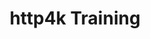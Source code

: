 ---
title: http4k Training
description: Get up to speed with http4k, whether you're just starting out or looking to scale up.
---